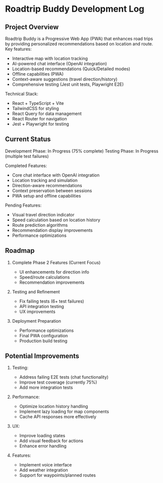 # Roadtrip Buddy Development Log

## Project Overview
Roadtrip Buddy is a Progressive Web App (PWA) that enhances road trips by providing personalized recommendations based on location and route. Key features:

- Interactive map with location tracking
- AI-powered chat interface (OpenAI integration)
- Location-based recommendations (Quick/Detailed modes)
- Offline capabilities (PWA)
- Context-aware suggestions (travel direction/history)
- Comprehensive testing (Jest unit tests, Playwright E2E)

Technical Stack:
- React + TypeScript + Vite
- TailwindCSS for styling
- React Query for data management
- React Router for navigation
- Jest + Playwright for testing

## Current Status
Development Phase: In Progress (75% complete)
Testing Phase: In Progress (multiple test failures)

Completed Features:
- Core chat interface with OpenAI integration
- Location tracking and simulation
- Direction-aware recommendations
- Context preservation between sessions
- PWA setup and offline capabilities

Pending Features:
- Visual travel direction indicator
- Speed calculation based on location history
- Route prediction algorithms
- Recommendation display improvements
- Performance optimizations

## Roadmap
1. Complete Phase 2 Features (Current Focus)
   - UI enhancements for direction info
   - Speed/route calculations
   - Recommendation improvements

2. Testing and Refinement
   - Fix failing tests (6+ test failures)
   - API integration testing
   - UX improvements

3. Deployment Preparation
   - Performance optimizations
   - Final PWA configuration
   - Production build testing

## Potential Improvements
1. Testing:
   - Address failing E2E tests (chat functionality)
   - Improve test coverage (currently 75%)
   - Add more integration tests

2. Performance:
   - Optimize location history handling
   - Implement lazy loading for map components
   - Cache API responses more effectively

3. UX:
   - Improve loading states
   - Add visual feedback for actions
   - Enhance error handling

4. Features:
   - Implement voice interface
   - Add weather integration
   - Support for waypoints/planned routes
